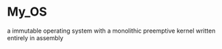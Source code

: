 # My_OS

a immutable operating system with a monolithic preemptive kernel written entirely in assembly